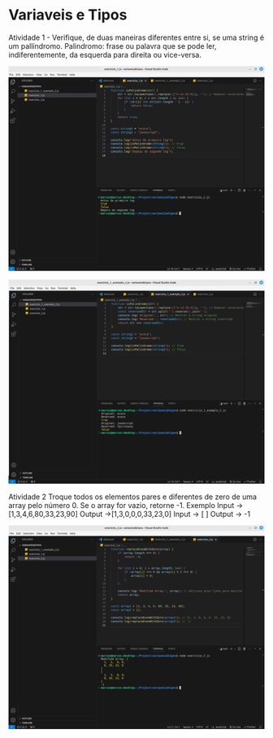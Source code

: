 # Variaveis e Tipos

Atividade 1 - Verifique, de duas maneiras diferentes entre si, se uma string é um pallíndromo.
Palindromo: frase ou palavra que se pode ler, indiferentemente, da esquerda para direita ou vice-versa.

![Exercicio_1](exercicio_1.png)

![Exercicio_1_Exemplo_2](exercicio_1_exemplo_2.png)

Atividade 2 Troque todos os elementos pares e diferentes de zero de uma array pelo número 0. Se o array for vazio, retorne -1.
Exemplo  Input -> [1,3,4,6,80,33,23,90] Output ->[1,3,0,0,0,33,23,0]  Input -> [ ]  Output -> -1

![Exercicio_2](exercicio_2.png)
